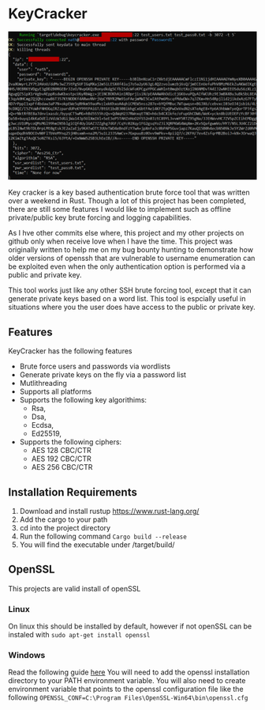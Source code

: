 # KeyCracker

![1](assets/1.png)

Key cracker is a key based authentication brute force tool that was written over a weekend in Rust.
Though a lot of this project has been completed, there are still some features I would like to implement such as offline private/public key brute forcing and logging capabilities.

As I hve other commits else where, this project and my other projects on github only when receive love when I have the time.
This project was originally written to help me on my bug bounty hunting to demonstrate how older versions of openssh that are vulnerable to username enumeration can be exploited even when the only authentication option is performed via a public and private key.

This tool works just like any other SSH brute forcing tool, except that it can generate private keys based on a word list. This tool is espcially useful in situations where you the user does have access to the public or private key.

## Features
KeyCracker has the following features
- Brute force users and passwords via wordlists
- Generate private keys on the fly via a password list
- Mutlithreading
- Supports all platforms
- Supports the following key algorithims:
  - Rsa, 
  - Dsa, 
  - Ecdsa, 
  - Ed25519,
- Supports the following ciphers:
  - AES 128 CBC/CTR
  - AES 192 CBC/CTR
  - AES 256 CBC/CTR

## Installation Requirements
1. Download and install rustup https://www.rust-lang.org/
2. Add the cargo to your path
3. cd into the project directory
4. Run the following command
`Cargo build --release`
5. You will find the executable under /target/build/

## OpenSSL
This projects are valid install of openSSL

### Linux
On linux this should be installed by default, however if not openSSL can be instaled with `sudo apt-get install openssl`

### Windows
Read the following guide [here](https://thesecmaster.com/procedure-to-install-openssl-on-the-windows-platform/)
You will need to add the openssl installation directory to your PATH environment variable.
You will also need to create environment variable that points to the openssl configuration file like the following `OPENSSL_CONF=C:\Program Files\OpenSSL-Win64\bin\openssl.cfg`